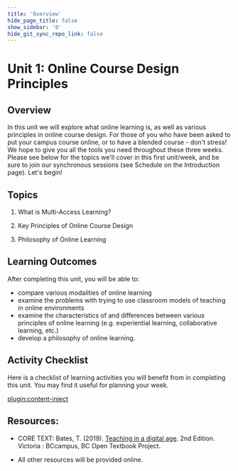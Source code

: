 ```yaml
---
title: 'Overview'
hide_page_title: false
show_sidebar: '0'
hide_git_sync_repo_link: false
---
```

# Unit 1: Online Course Design Principles
## Overview
In this unit we will explore what online learning is, as well as various principles in online course design. For those of you who have been asked to put your campus course online, or to have a blended course - don't stress!  We hope to give you all the tools you need throughout these three weeks.  Please see below for the topics we'll cover in this first unit/week, and be sure to join our synchronous sessions (see Schedule on the Introduction page).  Let's begin!

## Topics
1. What is Multi-Access Learning?

1. Key Principles of Online Course Design

1. Philosophy of Online Learning


## Learning Outcomes
After completing this unit, you will be able to:
 - compare various modalities of online learning
 - examine the problems with trying to use classroom models of teaching in online environments
 - examine the characteristics of and differences between various principles of online learning (e.g. experiential learning, collaborative learning, etc.)
 - develop a philosophy of online learning.


## Activity Checklist
Here is a checklist of learning activities you will benefit from in
completing this unit. You may find it useful for planning your week.

[plugin:content-inject](_schedule)

## Resources:
- CORE TEXT: Bates, T. (2019). [Teaching in a digital age](https://pressbooks.bccampus.ca/teachinginadigitalagev2/). 2nd Edition. Victoria : BCcampus, BC Open Textbook Project.  

- All other resources will be provided online.
